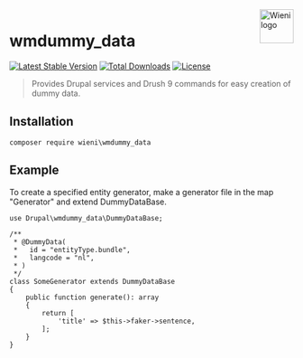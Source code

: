 <a href="https://www.wieni.be">
    <img src="https://www.wieni.be/themes/custom/drupack/logo.svg" alt="Wieni logo" title="Wieni" align="right" height="60" />
</a>

wmdummy_data
======================

[![Latest Stable Version](https://poser.pugx.org/wieni/wmdummy_data/v/stable)](https://packagist.org/packages/wieni/wmdummy_data)
[![Total Downloads](https://poser.pugx.org/wieni/wmdummy_data/downloads)](https://packagist.org/packages/wieni/wmdummy_data)
[![License](https://poser.pugx.org/wieni/wmdummy_data/license)](https://packagist.org/packages/wieni/wmdummy_data)

> Provides Drupal services and Drush 9 commands for easy creation of dummy data.

## Installation

```
composer require wieni\wmdummy_data
```

## Example 
To create a specified entity generator, make a generator file in the map "Generator" and extend DummyDataBase.
```
use Drupal\wmdummy_data\DummyDataBase;

/**
 * @DummyData(
 *   id = "entityType.bundle",
 *   langcode = "nl",
 * )
 */
class SomeGenerator extends DummyDataBase
{
    public function generate(): array
    {
        return [
            'title' => $this->faker->sentence,
        ];
    }
}
```
